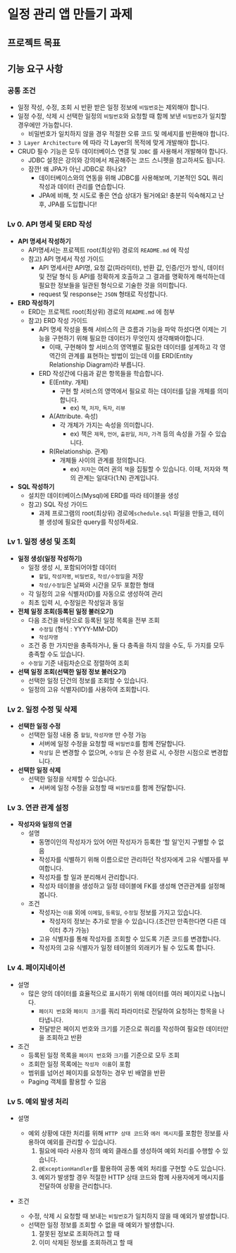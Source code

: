 # 일정 관리 앱 만들기 과제

## 프로젝트 목표

## 기능 요구 사항

### 공통 조건

- 일정 작성, 수정, 조회 시 반환 받은 일정 정보에 `비밀번호`는 제외해야 합니다.
- 일정 수정, 삭제 시 선택한 일정의 `비밀번호`와 요청할 때 함께 보낸 `비밀번호`가 일치할 경우에만 가능합니다.
    - 비밀번호가 일치하지 않을 경우 적절한 오류 코드 및 메세지를 반환해야 합니다.
- `3 Layer Architecture` 에 따라 각 Layer의 목적에 맞게 개발해야 합니다.
- CRUD 필수 기능은 모두 데이터베이스 연결 및 `JDBC` 를 사용해서 개발해야 합니다.
    - JDBC 설정은 강의와 강의에서 제공해주는 코드 스니펫을 참고하셔도 됩니다.
    - 잠깐! 왜 JPA가 아닌 JDBC로 하나요?
        - 데이터베이스와의 연동을 위해 JDBC를 사용해보며, 기본적인 SQL 쿼리 작성과 데이터 관리를 연습합니다.
        - JPA에 비해, 첫 시도로 좋은 연습 상대가 될거에요! 충분히 익숙해지고 난 후, JPA를 도입합니다!

### Lv 0. API 명세 및 ERD 작성

- **API 명세서 작성하기**
    - API명세서는 프로젝트 root(최상위) 경로의 `README.md` 에 작성
    - 참고) API 명세서 작성 가이드
        - API 명세서란 API명, 요청 값(파라미터), 반환 값, 인증/인가 방식, 데이터 및 전달 형식 등 API를 정확하게 호출하고 그 결과를 명확하게 해석하는데 필요한 정보들을 일관된 형식으로 기술한
          것을 의미합니다.
        - request 및 response는 `JSON` 형태로 작성합니다.
- **ERD 작성하기**
    - ERD는 프로젝트 root(최상위) 경로의 `README.md` 에 첨부
    - 참고) ERD 작성 가이드
        - API 명세 작성을 통해 서비스의 큰 흐름과 기능을 파악 하셨다면 이제는 기능을 구현하기 위해 필요한 데이터가 무엇인지 생각해봐야합니다.
            - 이때, 구현해야 할 서비스의 영역별로 필요한 데이터를 설계하고 각 영역간의 관계를 표현하는 방법이 있는데 이를 ERD(Entity Relationship Diagram)라 부릅니다.
        - ERD 작성간에 다음과 같은 항목들을 학습합니다.
            - E(Entity. 개체)
                - 구현 할 서비스의 영역에서 필요로 하는 데이터를 담을 개체를 의미합니다.
                    - ex) `책`, `저자`, `독자`, `리뷰`
            - A(Attribute. 속성)
                - 각 개체가 가지는 속성을 의미합니다.
                    - ex) 책은 `제목`, `언어`, `출판일`, `저자`, `가격` 등의 속성을 가질 수 있습니다.
            - R(Relationship. 관계)
                - 개체들 사이의 관계를 정의합니다.
                    - ex) `저자`는 여러 권의 `책`을 집필할 수 있습니다. 이때, 저자와 책의 관계는 일대다(1:N) 관계입니다.
- **SQL 작성하기**
    - 설치한 데이터베이스(Mysql)에 ERD를 따라 테이블을 생성
    - 참고) SQL 작성 가이드
        - 과제 프로그램의 root(최상위) 경로에`schedule.sql` 파일을 만들고, 테이블 생성에 필요한 query를 작성하세요.

### Lv 1. 일정 생성 및 조회

- **일정 생성(일정 작성하기)**
    - 일정 생성 시, 포함되어야할 데이터
        - `할일`, `작성자명`, `비밀번호`, `작성/수정일`을 저장
        - `작성/수정일`은 날짜와 시간을 모두 포함한 형태
    - 각 일정의 고유 식별자(ID)를 자동으로 생성하여 관리
    - 최초 입력 시, 수정일은 작성일과 동일
- **전체 일정 조회(등록된 일정 불러오기)**
    - 다음 조건을 바탕으로 등록된 일정 목록을 전부 조회
        - `수정일` (형식 : YYYY-MM-DD)
        - `작성자명`
    - 조건 중 한 가지만을 충족하거나, 둘 다 충족을 하지 않을 수도, 두 가지를 모두 충족할 수도 있습니다.
    - `수정일` 기준 내림차순으로 정렬하여 조회
- **선택 일정 조회(선택한 일정 정보 불러오기)**
    - 선택한 일정 단건의 정보를 조회할 수 있습니다.
    - 일정의 고유 식별자(ID)를 사용하여 조회합니다.

### Lv 2. 일정 수정 및 삭제

- **선택한 일정 수정**
    - 선택한 일정 내용 중 `할일`, `작성자명` 만 수정 가능
        - 서버에 일정 수정을 요청할 때 `비밀번호`를 함께 전달합니다.
        - `작성일` 은 변경할 수 없으며, `수정일` 은 수정 완료 시, 수정한 시점으로 변경합니다.
- **선택한 일정 삭제**
    - 선택한 일정을 삭제할 수 있습니다.
        - 서버에 일정 수정을 요청할 때 `비밀번호`를 함께 전달합니다.

### Lv 3. 연관 관계 설정

- **작성자와 일정의 연결**
    - 설명
        - 동명이인의 작성자가 있어 어떤 작성자가 등록한 ‘할 일’인지 구별할 수 없음
        - 작성자를 식별하기 위해 이름으로만 관리하던 작성자에게 고유 식별자를 부여합니다.
        - 작성자를 할 일과 분리해서 관리합니다.
        - 작성자 테이블을 생성하고 일정 테이블에 FK를 생성해 연관관계를 설정해 봅니다.
    - 조건
        - 작성자는 `이름` 외에 `이메일`, `등록일`, `수정일` 정보를 가지고 있습니다.
            - 작성자의 정보는 추가로 받을 수 있습니다.(조건만 만족한다면 다른 데이터 추가 가능)
        - 고유 식별자를 통해 작성자를 조회할 수 있도록 기존 코드를 변경합니다.
        - 작성자의 고유 식별자가 일정 테이블의 외래키가 될 수 있도록 합니다.

### Lv 4. 페이지네이션

- 설명
    - 많은 양의 데이터를 효율적으로 표시하기 위해 데이터를 여러 페이지로 나눕니다.
        - `페이지 번호`와 `페이지 크기`를 쿼리 파라미터로 전달하여 요청하는 항목을 나타냅니다.
        - 전달받은 페이지 번호와 크기를 기준으로 쿼리를 작성하여 필요한 데이터만을 조회하고 반환
- 조건
    - 등록된 일정 목록을 `페이지 번호`와 `크기`를 기준으로 모두 조회
    - 조회한 일정 목록에는 `작성자 이름`이 포함
    - 범위를 넘어선 페이지를 요청하는 경우 빈 배열을 반환
    - Paging 객체를 활용할 수 있음

### Lv 5. 예외 발생 처리

- 설명
    - 예외 상황에 대한 처리를 위해 `HTTP 상태 코드`와 `에러 메시지`를 포함한 정보를 사용하여 예외를 관리할 수 있습니다.
        1. 필요에 따라 사용자 정의 예외 클래스를 생성하여 예외 처리를 수행할 수 있습니다.
        2. `@ExceptionHandler`를 활용하여 공통 예외 처리를 구현할 수도 있습니다.
        3. 예외가 발생할 경우 적절한 HTTP 상태 코드와 함께 사용자에게 메시지를 전달하여 상황을 관리합니다.

- 조건
    - 수정, 삭제 시 요청할 때 보내는 `비밀번호`가 일치하지 않을 때 예외가 발생합니다.
    - 선택한 일정 정보를 조회할 수 없을 때 예외가 발생합니다.
        1. 잘못된 정보로 조회하려고 할 때
        2. 이미 삭제된 정보를 조회하려고 할 때